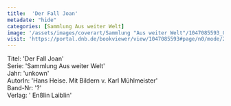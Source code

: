 ```yaml
---
title:  'Der Fall Joan'
metadate: "hide"
categories: [Sammlung Aus weiter Welt]
image: '/assets/images/coverart/Sammlung "Aus weiter Welt"/1047085593_00000010.jpg'
visit: 'https://portal.dnb.de/bookviewer/view/1047085593#page/n0/mode/2up'
---
```

Titel: 'Der Fall Joan' <br>
Serie: 'Sammlung Aus weiter Welt' <br>
Jahr: 'unkown' <br>
AutorIn: 'Hans Heise. Mit Bildern v. Karl Mühlmeister' <br>
Band-Nr: '?' <br>
Verlag: ' Enßlin  Laiblin'